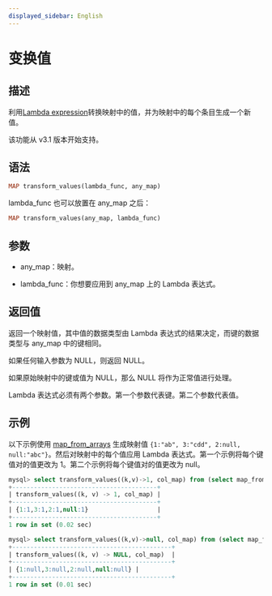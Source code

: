 ```yaml
---
displayed_sidebar: English
---
```


# 变换值

## 描述

利用[Lambda expression](../Lambda_expression.md)转换映射中的值，并为映射中的每个条目生成一个新值。

该功能从 v3.1 版本开始支持。

## 语法

```Haskell
MAP transform_values(lambda_func, any_map)
```

lambda_func 也可以放置在 any_map 之后：

```Haskell
MAP transform_values(any_map, lambda_func)
```

## 参数

- any_map：映射。

- lambda_func：你想要应用到 any_map 上的 Lambda 表达式。

## 返回值

返回一个映射值，其中值的数据类型由 Lambda 表达式的结果决定，而键的数据类型与 any_map 中的键相同。

如果任何输入参数为 NULL，则返回 NULL。

如果原始映射中的键或值为 NULL，那么 NULL 将作为正常值进行处理。

Lambda 表达式必须有两个参数。第一个参数代表键。第二个参数代表值。

## 示例

以下示例使用 [map_from_arrays](map_from_arrays.md) 生成映射值 `{1:"ab", 3:"cdd", 2:null, null:"abc"}`。然后对映射中的每个值应用 Lambda 表达式。第一个示例将每个键值对的值更改为 1。第二个示例将每个键值对的值更改为 null。

```SQL
mysql> select transform_values((k,v)->1, col_map) from (select map_from_arrays([1,3,null,2,null],['ab','cdd',null,null,'abc']) as col_map)A;
+----------------------------------------+
| transform_values((k, v) -> 1, col_map) |
+----------------------------------------+
| {1:1,3:1,2:1,null:1}                   |
+----------------------------------------+
1 row in set (0.02 sec)

mysql> select transform_values((k,v)->null, col_map) from (select map_from_arrays([1,3,null,2,null],['ab','cdd',null,null,'abc']) as col_map)A;
+--------------------------------------------+
| transform_values((k, v) -> NULL, col_map)  |
+--------------------------------------------+
| {1:null,3:null,2:null,null:null} |
+--------------------------------------------+
1 row in set (0.01 sec)
```

